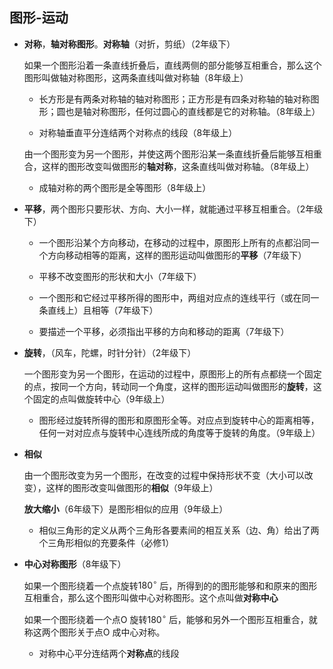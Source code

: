 ## 图形-运动

- **对称**，**轴对称图形**。**对称轴**（对折，剪纸）（2年级下）

  如果一个图形沿着一条直线折叠后，直线两侧的部分能够互相重合，那么这个图形叫做轴对称图形，这两条直线叫做对称轴（8年级上）

  - 长方形是有两条对称轴的轴对称图形；正方形是有四条对称轴的轴对称图形；圆也是轴对称图形，任何过圆心的直线都是它的对称轴。（8年级上）

  - 对称轴垂直平分连结两个对称点的线段（8年级上）

  由一个图形变为另一个图形，并使这两个图形沿某一条直线折叠后能够互相重合，这样的图形改变叫做图形的**轴对称**，这条直线叫做对称轴。（8年级上）

  - 成轴对称的两个图形是全等图形（8年级上）

- **平移**，两个图形只要形状、方向、大小一样，就能通过平移互相重合。（2年级下）

  - 一个图形沿某个方向移动，在移动的过程中，原图形上所有的点都沿同一个方向移动相等的距离，这样的图形运动叫做图形的**平移**（7年级下）
  - 平移不改变图形的形状和大小（7年级下）
  - 一个图形和它经过平移所得的图形中，两组对应点的连线平行（或在同一条直线上）且相等（7年级下）

  - 要描述一个平移，必须指出平移的方向和移动的距离（7年级下）

- **旋转**，（风车，陀螺，时针分针）（2年级下）

  一个图形变为另一个图形，在运动的过程中，原图形上的所有点都绕一个固定的点，按同一个方向，转动同一个角度，这样的图形运动叫做图形的**旋转**，这个固定的点叫做旋转中心（9年级上）

  - 图形经过旋转所得的图形和原图形全等。对应点到旋转中心的距离相等，任何一对对应点与旋转中心连线所成的角度等于旋转的角度。（9年级上）

- **相似**

  由一个图形改变为另一个图形，在改变的过程中保持形状不变（大小可以改变），这样的图形改变叫做图形的**相似**（9年级上）

  **放大缩小**（6年级下）是图形相似的应用（9年级上）

  - 相似三角形的定义从两个三角形各要素间的相互关系（边、角）给出了两个三角形相似的充要条件（必修1）

- **中心对称图形**（8年级下）

  如果一个图形绕着一个点旋转$180^\circ$ 后，所得到的的图形能够和和原来的图形互相重合，那么这个图形叫做中心对称图形。这个点叫做**对称中心**

  如果一个图形绕着一个点O 旋转$180^\circ$ 后，能够和另外一个图形互相重合，就称这两个图形关于点O 成中心对称。

  - 对称中心平分连结两个**对称点**的线段